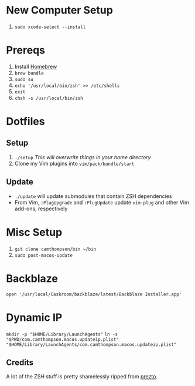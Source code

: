 # New Computer Setup
1. `sudo xcode-select --install`

# Prereqs
1. Install [Homebrew](brew.sh)
2. `brew bundle`
3. `sudo su`
4. `echo '/usr/local/bin/zsh' >> /etc/shells`
5. `exit`
6. `chsh -s /usr/local/bin/zsh`

# Dotfiles
## Setup
1. `./setup` *This will overwrite things in your home directory*
2. Clone my Vim plugins into `vim/pack/bundle/start`

## Update
* `./update` will update submodules that contain ZSH dependencies
* From Vim, `:PlugUpgrade` and `:PlugUpdate` update `vim-plug` and other Vim add-ons, respectively

# Misc Setup
1. `git clone camthompson/bin ~/bin`
2. `sudo post-macos-update`

# Backblaze
`open '/usr/local/Caskroom/backblaze/latest/Backblaze Installer.app'`

# Dynamic IP
`mkdir -p "$HOME/Library/LaunchAgents"`
`ln -s "$PWD/com.camthompson.macos.updateip.plist" "$HOME/Library/LaunchAgents/com.camthompson.macos.updateip.plist"`

## Credits
A lot of the ZSH stuff is pretty shamelessly ripped from [prezto](https://github.com/sorin-ionescu/prezto).
